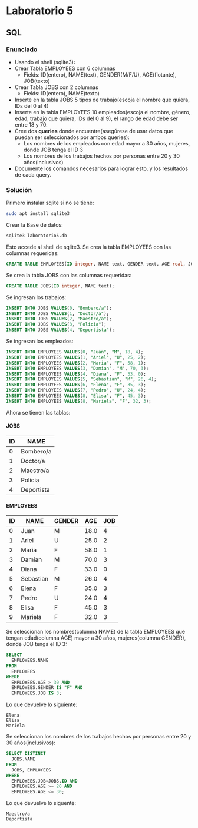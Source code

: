 # Laboratorio 5
## SQL
### Enunciado
 - Usando el shell (sqlite3):
 - Crear Tabla EMPLOYEES con 6 columnas
   - Fields:  ID(entero),  NAME(text),  GENDER(M/F/U),  AGE(flotante), JOB(texto)
 - Crear Tabla JOBS con 2 columnas
   - Fields:  ID(entero),  NAME(texto)
 - Inserte en la tabla JOBS 5 tipos de trabajo(escoja el nombre que quiera, IDs del 0 al 4)
 - Inserte en la tabla EMPLOYEES 10 empleados(escoja el nombre, género, edad, trabajo que quiera, IDs del 0 al 9), el rango de edad debe ser entre 18 y 70.
 - Cree dos **queries** donde encuentre(asegúrese de usar datos que puedan ser seleccionados por ambos queries):
   - Los nombres de los empleados con edad mayor a 30 años, mujeres, donde JOB tenga el ID 3
   - Los nombres de los trabajos hechos por personas entre 20 y 30 años(inclusivos)
 - Documente los comandos necesarios para lograr esto, y los resultados de cada query.
### Solución
Primero instalar sqlite si no se tiene:
```bash
sudo apt install sqlite3
```
Crear la Base de datos:
```bash
sqlite3 laboratorio5.db
```
Esto accede al shell de sqlite3. 
Se crea la tabla EMPLOYEES con las columnas requeridas:
```sql
CREATE TABLE EMPLOYEES(ID integer, NAME text, GENDER text, AGE real, JOB integer);
```
Se crea la tabla JOBS con las columnas requeridas:
```sql
CREATE TABLE JOBS(ID integer, NAME text);
```
Se ingresan los trabajos:
```sql
INSERT INTO JOBS VALUES(0, "Bombero/a");
INSERT INTO JOBS VALUES(1, "Doctor/a");
INSERT INTO JOBS VALUES(2, "Maestro/a");
INSERT INTO JOBS VALUES(3, "Policia");
INSERT INTO JOBS VALUES(4, "Deportista");
```
Se ingresan los empleados:
```sql
INSERT INTO EMPLOYEES VALUES(0, "Juan", "M", 18, 4);
INSERT INTO EMPLOYEES VALUES(1, "Ariel", "U", 25, 2);
INSERT INTO EMPLOYEES VALUES(2, "Maria", "F", 58, 1);
INSERT INTO EMPLOYEES VALUES(3, "Damian", "M", 70, 3);
INSERT INTO EMPLOYEES VALUES(4, "Diana", "F", 33, 0);
INSERT INTO EMPLOYEES VALUES(5, "Sebastian", "M", 26, 4);
INSERT INTO EMPLOYEES VALUES(6, "Elena", "F", 35, 3);
INSERT INTO EMPLOYEES VALUES(7, "Pedro", "U", 24, 4);
INSERT INTO EMPLOYEES VALUES(8, "Elisa", "F", 45, 3);
INSERT INTO EMPLOYEES VALUES(8, "Mariela", "F", 32, 3);
```
Ahora se tienen las tablas:
#### JOBS
| ID | NAME       |
| -- | ---------- |
| 0  | Bombero/a  |
| 1  | Doctor/a   |
| 2  | Maestro/a  |
| 3  | Policia    |
| 4  | Deportista |
#### EMPLOYEES
| ID | NAME      | GENDER | AGE  | JOB |
| -- | --------- | ------ | ---- | --- |
| 0  | Juan      | M      | 18.0 | 4   |
| 1  | Ariel     | U      | 25.0 | 2   |
| 2  | Maria     | F      | 58.0 | 1   |
| 3  | Damian    | M      | 70.0 | 3   |
| 4  | Diana     | F      | 33.0 | 0   |
| 5  | Sebastian | M      | 26.0 | 4   |
| 6  | Elena     | F      | 35.0 | 3   |
| 7  | Pedro     | U      | 24.0 | 4   |
| 8  | Elisa     | F      | 45.0 | 3   |
| 9  | Mariela   | F      | 32.0 | 3   |

Se seleccionan los nombres(columna NAME) de la tabla EMPLOYEES que tengan edad(columna AGE) mayor a 30 años, mujeres(columna GENDER), donde JOB tenga el ID 3:
```sql
SELECT 
  EMPLOYEES.NAME 
FROM 
  EMPLOYEES 
WHERE 
  EMPLOYEES.AGE > 30 AND 
  EMPLOYEES.GENDER IS "F" AND 
  EMPLOYEES.JOB IS 3;
```
Lo que devuelve lo siguiente:
```
Elena
Elisa
Mariela
```

Se seleccionan los nombres de los trabajos hechos por personas entre 20 y 30 años(inclusivos):
```sql
SELECT DISTINCT 
  JOBS.NAME 
FROM 
  JOBS, EMPLOYEES 
WHERE 
  EMPLOYEES.JOB=JOBS.ID AND 
  EMPLOYEES.AGE >= 20 AND 
  EMPLOYEES.AGE <= 30;
```
Lo que devuelve lo siguente:
```
Maestro/a
Deportista
```
